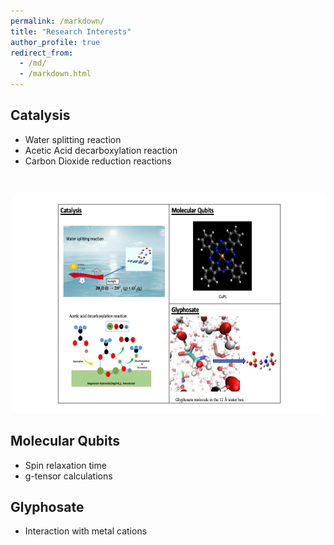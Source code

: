 ```yaml
---
permalink: /markdown/
title: "Research Interests"
author_profile: true
redirect_from: 
  - /md/
  - /markdown.html
---
```


## Catalysis

* Water splitting reaction
* Acetic Acid decarboxylation reaction
* Carbon Dioxide reduction reactions

<br/> <p align="right"> <img width="500" height="350" src='/images/research_interest.png'>

## Molecular Qubits

* Spin relaxation time
* g-tensor calculations

## Glyphosate

* Interaction with metal cations






